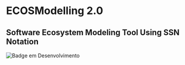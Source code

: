 # ECOSModelling 2.0

## Software Ecosystem Modeling Tool Using SSN Notation

![Badge em Desenvolvimento](http://img.shields.io/static/v1?label=STATUS&message=EM%20DESENVOLVIMENTO&color=GREEN&style=for-the-badge)